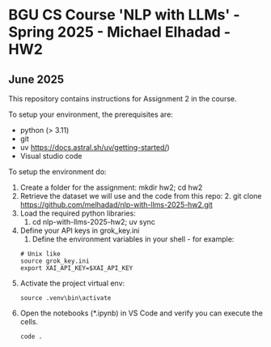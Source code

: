# BGU CS Course 'NLP with LLMs' - Spring 2025 - Michael Elhadad - HW2
## June 2025

This repository contains instructions for Assignment 2 in the course.

To setup your environment, the prerequisites are:
* python (> 3.11)
* git
* uv https://docs.astral.sh/uv/getting-started/)
* Visual studio code 

To setup the environment do:

1. Create a folder for the assignment: mkdir hw2; cd hw2
2. Retrieve the dataset we will use and the code from this repo:
    2. git clone https://github.com/melhadad/nlp-with-llms-2025-hw2.git
3. Load the required python libraries:
    1. cd nlp-with-llms-2025-hw2; uv sync
4. Define your API keys in grok_key.ini
    1. Define the environment variables in your shell - for example:
    ```
    # Unix like
    source grok_key.ini
    export XAI_API_KEY=$XAI_API_KEY
    ```
5. Activate the project virtual env: 
   ```
   source .venv\bin\activate
   ```
6. Open the notebooks (*.ipynb) in VS Code and verify you can execute the cells.
    ```
    code .
    ```


